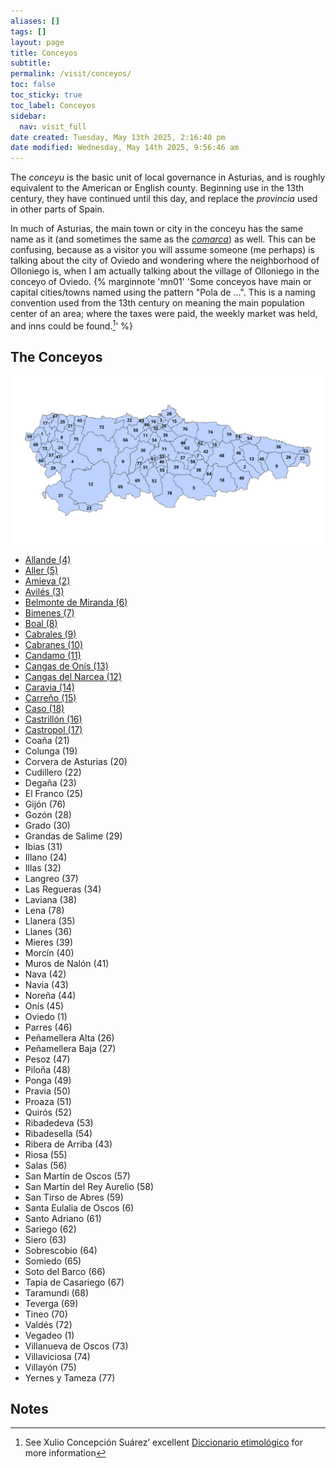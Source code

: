 ```yaml
---
aliases: []
tags: []
layout: page
title: Conceyos
subtitle: 
permalink: /visit/conceyos/
toc: false
toc_sticky: true
toc_label: Conceyos
sidebar:
  nav: visit_full
date created: Tuesday, May 13th 2025, 2:16:40 pm
date modified: Wednesday, May 14th 2025, 9:56:46 am
---
```

The *conceyu* is the basic unit of local governance in Asturias, and is roughly equivalent to the American or English county. Beginning use in the 13th century, they have continued until this day, and replace the *provincia* used in other parts of Spain.

In much of Asturias, the main town or city in the conceyu has the same name as it (and sometimes the same as the *[comarca](/visit/comarcas/)*) as well. This can be confusing, because as a visitor you will assume someone (me perhaps) is talking about the city of Oviedo and wondering where the neighborhood of Olloniego is, when I am actually talking about the village of Olloniego in the conceyo of Oviedo.
{% marginnote 'mn01' 'Some conceyos have main or capital cities/towns named using the pattern "Pola de ...". This is a naming convention used from the 13th century on meaning the main population center of an area; where the taxes were paid, the weekly market was held, and inns could be found.[^1]' %}

## The Conceyos
![](/assets/images/conceyos/conceyo_map_numbered.svg)

<ul class="col3">
<li><a href="/visit/conceyos/allande.html">Allande (4)</a></li>
<li><a href="/visit/conceyos/aller.html">Aller (5)</a></li>
<li><a href="/visit/conceyos/amieva.html">Amieva (2)</a></li>
<li><a href="/visit/conceyos/avilés.html">Avilés (3)</a></li>
<li><a href="/visit/conceyos/belmonte-de-miranda.html">Belmonte de Miranda (6)</a></li>
<li><a href="/visit/conceyos/bimenes.html">Bimenes (7)</a></li>
<li><a href="/visit/conceyos/boal.html">Boal (8)</a></li>
<li><a href="/visit/conceyos/cabrales.html">Cabrales (9)</a></li>
<li><a href="/visit/conceyos/cabranes.html">Cabranes (10)</a></li>
<li><a href="/visit/conceyos/candamo.html">Candamo (11)</a></li>
<li><a href="/visit/conceyos/cangas-de-onís.html">Cangas de Onís (13)</a></li>
<li><a href="/visit/conceyos/cangas-del-narcea.html">Cangas del Narcea (12)</a></li>
<li><a href="/visit/conceyos/caravia.html">Caravia (14)</a></li>
<li><a href="/visit/conceyos/carreño.html">Carreño (15)</a></li>
<li><a href="/visit/conceyos/caso.html">Caso (18)</a></li>
<li><a href="/visit/conceyos/castrillón.html">Castrillón (16)</a></li>
<li><a href="/visit/conceyos/castropol.html">Castropol (17)</a></li>
<li>Coaña (21)</li>
<li>Colunga (19)</li>
<li>Corvera de Asturias (20)</li>
<li>Cudillero (22)</li>
<li>Degaña (23)</li>
<li>El Franco (25)</li>
<li>Gijón (76)</li>
<li>Gozón (28)</li>
<li>Grado (30)</li>
<li>Grandas de Salime (29)</li>
<li>Ibias (31)</li>
<li>Illano (24)</li>
<li>Illas (32)</li>
<li>Langreo (37)</li>
<li>Las Regueras (34)</li>
<li>Laviana (38)</li>
<li>Lena (78)</li>
<li>Llanera (35)</li>
<li>Llanes (36)</li>
<li>Mieres (39)</li>
<li>Morcín (40)</li>
<li>Muros de Nalón (41)</li>
<li>Nava (42)</li>
<li>Navia (43)</li>
<li>Noreña (44)</li>
<li>Onís (45)</li>
<li>Oviedo (1)</li>
<li>Parres (46)</li>
<li>Peñamellera Alta (26)</li>
<li>Peñamellera Baja (27)</li>
<li>Pesoz (47)</li>
<li>Piloña (48)</li>
<li>Ponga (49)</li>
<li>Pravia (50)</li>
<li>Proaza (51)</li>
<li>Quirós (52)</li>
<li>Ribadedeva (53)</li>
<li>Ribadesella (54)</li>
<li>Ribera de Arriba (43)</li>
<li>Riosa (55)</li>
<li>Salas (56)</li>
<li>San Martín de Oscos (57)</li>
<li>San Martín del Rey Aurelio (58)</li>
<li>San Tirso de Abres (59)</li>
<li>Santa Eulalia de Oscos (6)</li>
<li>Santo Adriano (61)</li>
<li>Sariego (62)</li>
<li>Siero (63)</li>
<li>Sobrescobio (64)</li>
<li>Somiedo (65)</li>
<li>Soto del Barco (66)</li>
<li>Tapia de Casariego (67)</li>
<li>Taramundi (68)</li>
<li>Teverga (69)</li>
<li>Tineo (70)</li>
<li>Valdés (72)</li>
<li>Vegadeo (1)</li>
<li>Villanueva de Oscos (73)</li>
<li>Villaviciosa (74)</li>
<li>Villayón (75)</li>
<li>Yernes y Tameza (77)</li>
</ul>

## Notes

[^1]: See Xulio Concepción Suárez’ excellent [Diccionario etimológico](https://www.xuliocs.com/diccionario-etimologico-asturiano-P.php) for more information